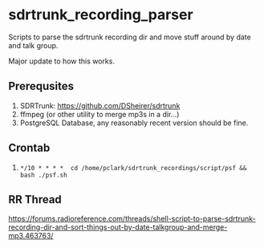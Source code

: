 # sdrtrunk_recording_parser
Scripts to parse the sdrtrunk recording dir and move stuff around by date and talk group.

Major update to how this works.

## Prerequsites
1. SDRTrunk: https://github.com/DSheirer/sdrtrunk
1. ffmpeg (or other utility to merge mp3s in a dir...)
1. PostgreSQL Database, any reasonably recent version should be fine.

## Crontab
1. `*/10 * * * *  cd /home/pclark/sdrtrunk_recordings/script/psf && bash ./psf.sh`


## RR Thread


https://forums.radioreference.com/threads/shell-script-to-parse-sdrtrunk-recording-dir-and-sort-things-out-by-date-talkgroup-and-merge-mp3.463763/

